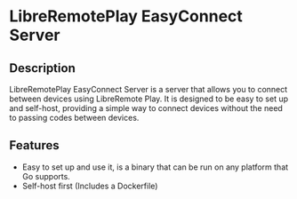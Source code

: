 # LibreRemotePlay EasyConnect Server

## Description

LibreRemotePlay EasyConnect Server is a server that allows you to connect between devices using LibreRemote Play. It is designed to be easy to set up and self-host, providing a simple way to connect devices without the need to passing codes between devices.

## Features

- Easy to set up and use it, is a binary that can be run on any platform that Go supports.
- Self-host first (Includes a Dockerfile)
